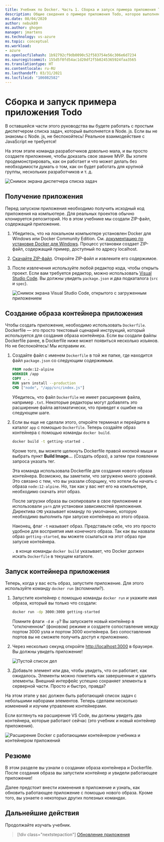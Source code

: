 ```yaml
---
title: Учебник по Docker. Часть 1. Сборка и запуск примера приложения Todo
description: Общие сведения о примере приложения Todo, которое выполняется в Node. js.
ms.date: 08/04/2020
author: nebuk89
ms.author: ghogen
manager: jmartens
ms.technology: vs-azure
ms.topic: conceptual
ms.workload:
- azure
ms.openlocfilehash: 1b92792cf9db0090c52f583754e56c306e6d7234
ms.sourcegitcommit: 155d5f0fd54ac1d20df2f5b0245365924faa3565
ms.translationtype: HT
ms.contentlocale: ru-RU
ms.lasthandoff: 03/31/2021
ms.locfileid: "106082582"
---
```

# <a name="build-and-run-the-todo-sample-app"></a>Сборка и запуск примера приложения Todo

В оставшейся части этого руководства вы будете работать с простым диспетчером списка задач, который выполняется в Node. js. Если вы не знакомы с Node. js, не беспокойтесь! Реальное взаимодействие с JavaScript не требуется!

На этом этапе команда разработчиков довольно мала, и вы просто создаете приложение, чтобы доказать свое звание MVP. Вы хотите продемонстрировать, как он работает и что может делать без необходимости думать о том, как он будет работать для крупной группы, нескольких разработчиков и т. д.

![Снимок экрана диспетчера списка задач](media/todo-list-sample.png)

## <a name="get-the-app"></a>Получение приложения

Перед запуском приложения необходимо получить исходный код приложения на компьютере. Для реальных проектов обычно клонируется репозиторий. Но в этом учебнике мы создали ZIP-файл, содержащий приложение.

1. Убедитесь, что на локальном компьютере установлен Docker для Windows или Docker Community Edition. См. [документацию по установке Docker для Windows](https://docs.docker.com/docker-for-windows/install/). Процесс установки создает ZIP-файл, содержащий пример, доступный по адресу localhost.

1. [Скачайте ZIP-файл](https://github.com/docker/getting-started/tree/master/app). Откройте ZIP-файл и извлеките его содержимое.

1. После извлечения используйте любой редактор кода, чтобы открыть проект. Если вам требуется редактор, можно использовать [Visual Studio Code](https://code.visualstudio.com/). Вы должны увидеть `package.json` и два подкаталога (`src` и `spec`).

    ![Снимок экрана Visual Studio Code, открытого с загруженным приложением](media/ide-screenshot.png)

## <a name="building-the-apps-container-image"></a>Создание образа контейнера приложения

Чтобы создать приложение, необходимо использовать `Dockerfile`. Dockerfile — это просто текстовый сценарий инструкций, который используется для создания образа контейнера. Если вы создали файлы Dockerfile ранее, в Dockerfile ниже может появиться несколько изъянов. Но не беспокойтесь! Мы исправим их.

1. Создайте файл с именем `Dockerfile` в той же папке, где находится файл `package.json` со следующим содержимым.

    ```dockerfile
    FROM node:12-alpine
    WORKDIR /app
    COPY . .
    RUN yarn install --production
    CMD ["node", "/app/src/index.js"]
    ```

    Убедитесь, что файл `Dockerfile` не имеет расширения файла, например `.txt`. Некоторые редакторы могут добавлять это расширение файла автоматически, что приведет к ошибке на следующем шаге.

1. Если вы еще не сделали этого, откройте терминал и перейдите в каталог `app` с помощью `Dockerfile`. Теперь создайте образ контейнера с помощью команды `docker build`.

    ```bash
    docker build -t getting-started .
    ```

    Кроме того, вы можете щелкнуть Dockerfile правой кнопкой мыши и выбрать пункт **Build Image…** (Создать образ), а затем при появлении запроса указать тег.

    Эта команда использовала Dockerfile для создания нового образа контейнера. Возможно, вы заметили, что загружено много уровней. Это связано с тем, что вы указали сборщику, что хотели бы начать с образа `node:12-alpine`. Но, так как у вас нет его на компьютере, необходимо скачать этот образ.

    После загрузки образа вы скопировали в свое приложение и использовали `yarn` для установки зависимостей приложения. Директива `CMD` указывает команду по умолчанию, которую необходимо выполнить при запуске контейнера из этого образа.

    Наконец, флаг `-t` называет образ. Представьте себе, что это просто удобное для восприятия имя конечного образа. Так как вы назвали образ `getting-started`, вы можете ссылаться на этот образ при запуске контейнера.

    `.` в конце команды `docker build` указывает, что Docker должен искать `Dockerfile` в текущем каталоге.

## <a name="starting-an-app-container"></a>Запуск контейнера приложения

Теперь, когда у вас есть образ, запустите приложение. Для этого используйте команду `docker run` (вспомнили?).

1. Запустите контейнер с помощью команды `docker run` и укажите имя образа, который вы только что создали:

    ```bash
    docker run -dp 3000:3000 getting-started
    ```

    Помните флаги `-d` и `-p`? Вы запускаете новый контейнер в "отключенном" (фоновом) режиме и создаете сопоставление между портом 3000 узла и портом 3000 контейнера. Без сопоставления портов вы не сможете получить доступ к приложению.

1. Через несколько секунд откройте [http://localhost:3000](http://localhost:3000) в браузере.
    Вы должны увидеть приложение!

    ![Пустой список дел](media/todo-list-empty.png)

1. Добавьте элемент или два, чтобы увидеть, что он работает, как ожидалось. Элементы можно пометить как завершенные и удалить элементы. Внешний интерфейс успешно сохраняет элементы в серверной части. Просто и быстро, правда?

На этом этапе у вас должен быть работающий список задач с небольшими наборами элементов. Теперь сделаем несколько изменений и изучим управление контейнерами.

Если взглянуть на расширение VS Code, вы должны увидеть два контейнера, которые работают сейчас (это учебник и новый контейнер приложения).

![Расширение Docker с работающими контейнером учебника и контейнером приложений](media/vs-two-containers.png)

## <a name="recap"></a>Резюме

В этом разделе вы узнали о создании образа контейнера и Dockerfile. После создания образа вы запустили контейнер и увидели работающее приложение!

Далее предстоит внести изменения в приложение и узнать, как обновить работающее приложение с помощью нового образа. Кроме того, вы узнаете о некоторых других полезных командах.

## <a name="next-steps"></a>Дальнейшие действия

Продолжайте изучать учебник.

> [!div class="nextstepaction"]
> [Обновление приложения](update-your-app.md)
